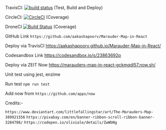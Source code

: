 TravisCI: [![build status](https://img.shields.io/travis/aakashapoorv/Marauder-Map-in-React/master.svg?style=flat-square)](https://travis-ci.org/aakashapoorv/Marauder-Map-in-React) (Test, Build and Deploy)

CircleCI: [![CircleCI](https://circleci.com/gh/aakashapoorv/Marauder-Map-in-React.svg?style=svg)](https://circleci.com/gh/aakashapoorv/Marauder-Map-in-React) (Coverage)

DroneCI [![Build Status](https://cloud.drone.io/api/badges/aakashapoorv/Marauder-Map-in-React/status.svg)](https://cloud.drone.io/aakashapoorv/Marauder-Map-in-React) (Coverage)

GitHub Link `https://github.com/aakashapoorv/Marauder-Map-in-React`

Deploy via TravisCI
https://aakashapoorv.github.io/Marauder-Map-in-React/

Codesandbox Link
https://codesandbox.io/s/23863692p

Deploy via ZEIT Now
https://marauders-map-in-react-gckmqdl57.now.sh/

Unit test using jest, enzime

Run test
`npm run test`

Add now from `https://github.com/apps/now`

Credits:-

`https://www.deviantart.com/littlefallingstar/art/The-Marauders-Map-389921556`
`https://pixabay.com/en/banner-ribbon-scroll-ribbon-banner-3284786/`
`https://codepen.io/oliviale/details/ZwWbNg`
